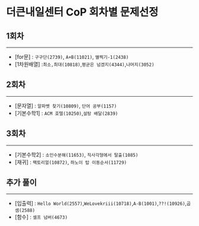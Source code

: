 # 더큰내일센터 CoP 회차별 문제선정

## 1회차

---

- [for문] : `구구단(2739)`, `A+B(11021)`, `별찍기-1(2438)`
- [1차원배열] :`최소,최대(10818)`,`평균은 넘겠지(4344)`,`나머지(3052)`

## 2회차

---

- [문자열] : `알파벳 찾기(10809)`, `단어 공부(1157)`
- [기본수학1] : `ACM 호텔(10250)`,`설탕 배달(2839)`

## 3회차

---

- [기본수학2] : `소인수분해(11653)`, `직사각형에서 탈출(1085)`
- [재귀] : `팩토리얼(10872)`, `하노이 탑 이동순서(11729)`

## 추가 풀이

---

- [입출력] : `Hello World(2557)`,`WeLovekriii(10718)`,`A-B(1001)`,`??!(10926)`,`곱셈(2588)`
- [함수] : `셀프 넘버(4673)`